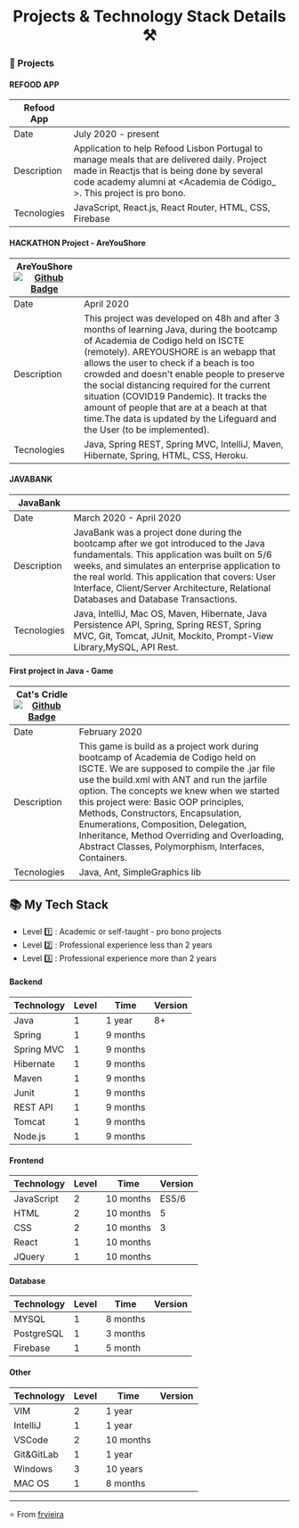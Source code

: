 <p align="center">
  <h1 align="center">  Projects & Technology Stack Details ⚒</h1>
</p>

### 📌 Projects


#### REFOOD APP

| Refood App  | |
|---------------------------|-----------------------------------------------------|
| Date |   July 2020  - present                                                            |
| Description | Application to help Refood Lisbon Portugal to manage meals that are delivered daily. Project made in Reactjs that is being done by several code academy alumni at <Academia de Código_ >. This project is pro bono.                                                               |
| Tecnologies | JavaScript, React.js, React Router, HTML, CSS, Firebase                            |


#### HACKATHON Project - AreYouShore

| AreYouShore  [![Github Badge](https://img.shields.io/badge/-Github-000?style=flat-square&logo=Github&logoColor=white&link=https://github.com/frvieira/hackathon)](https://github.com/frvieira/hackathon) | |
|---------------------------|-----------------------------------------------------|
| Date |   April 2020                                                             |
| Description |   This project was developed on 48h and after 3 months of learning Java, during the bootcamp of Academia de Codigo held on ISCTE (remotely). AREYOUSHORE is an webapp that allows the user to check if a beach is too crowded  and doesn't enable people to preserve the social distancing required for the current situation  (COVID19 Pandemic). It tracks the amount of people that are at a beach at that time.The data is updated by the Lifeguard and the User (to be implemented). |
| Tecnologies | Java, Spring REST, Spring MVC, IntelliJ, Maven, Hibernate, Spring, HTML, CSS, Heroku.                           |


#### JAVABANK 

| JavaBank | |
|---------------------------|-----------------------------------------------------|
| Date |   March 2020 - April 2020                                                             |
| Description |JavaBank was a project done during the bootcamp after we got introduced to the Java fundamentals. This application was built on 5/6 weeks, and simulates an enterprise application to the real world. This application that covers: User Interface, Client/Server Architecture, Relational Databases and Database Transactions.                                                                   |
| Tecnologies | Java, IntelliJ, Mac OS, Maven, Hibernate, Java Persistence API, Spring, Spring REST, Spring MVC, Git, Tomcat, JUnit, Mockito, Prompt-View Library,MySQL, API Rest.                          |


#### First project in Java - Game 

| Cat's Cridle [![Github Badge](https://img.shields.io/badge/-Github-000?style=flat-square&logo=Github&logoColor=white&link=https://github.com/umeshwar101010/TeamCarter)](https://github.com/umeshwar101010/TeamCarter) | |
|---------------------------|-----------------------------------------------------|
| Date                      |   February 2020|
| Description |This game is build as a project work during bootcamp of Academia de Codigo held on ISCTE. We are supposed to compile the .jar file use the build.xml with ANT and run the jarfile option. The concepts we knew when we started this project were: Basic OOP principles, Methods, Constructors, Encapsulation, Enumerations, Composition, Delegation, Inheritance, Method Overriding and Overloading, Abstract Classes, Polymorphism, Interfaces, Containers.|
| Tecnologies | Java, Ant, SimpleGraphics lib|



## 📚 My Tech Stack 

- Level  1️⃣ : Academic or self-taught - pro bono projects
- Level  2️⃣ : Professional experience less than 2 years
- Level  3️⃣ : Professional experience more than 2 years 

#### Backend

| Technology | Level | Time     | Version |
|------------|-------|----------|---------|
| Java       | 1     | 1 year | 8+      |
| Spring     | 1     | 9 months |         |
| Spring MVC | 1     | 9 months |         |
| Hibernate  | 1     | 9 months |         |
| Maven      | 1     | 9 months |         |
| Junit      | 1     | 9 months |         |
| REST API   | 1     | 9 months |         |
| Tomcat     | 1     | 9 months |         |
| Node.js    | 1     | 9 months |         |



#### Frontend

| Technology | Level | Time     | Version |
|------------|-------|----------|---------|
| JavaScript | 2     | 10 months | ES5/6   |
| HTML       | 2     | 10 months | 5       |
| CSS        | 2     | 10 months | 3       |
| React      | 1     | 10 months |         |
| JQuery     | 1     | 10 months |         |


#### Database

| Technology | Level | Time     | Version |
|------------|-------|----------|---------|
| MYSQL      | 1     | 8 months |         |
| PostgreSQL | 1     | 3 months |         |
| Firebase   | 1     | 5 month  |         |



#### Other

| Technology | Level | Time     | Version |
|------------|-------|----------|---------|
| VIM        | 2     | 1 year |         |
| IntelliJ   | 1     | 1 year |         |
| VSCode     | 2     | 10 months |         |
| Git&GitLab | 1     | 1 year |         |
| Windows    | 3     | 10 years |         |
| MAC OS     | 1     | 8 months |         |

---

⭐️ From [frvieira](https://github.com/frvieira)